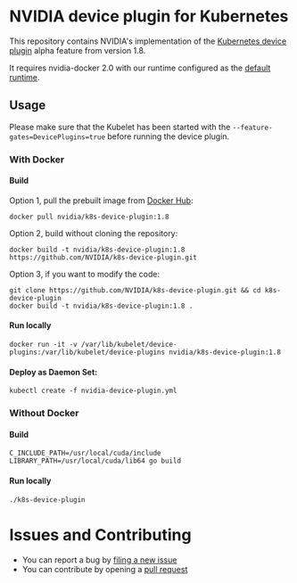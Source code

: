 # NVIDIA device plugin for Kubernetes

This repository contains NVIDIA's implementation of the [Kubernetes device plugin](https://github.com/kubernetes/community/blob/master/contributors/design-proposals/resource-management/device-plugin.md) alpha feature from version 1.8.

It requires nvidia-docker 2.0 with our runtime configured as the [default runtime](https://github.com/NVIDIA/nvidia-docker/wiki/Advanced-topics#default-runtime).

## Usage
Please make sure that the Kubelet has been started with the `--feature-gates=DevicePlugins=true`
before running the device plugin.

### With Docker

#### Build
Option 1, pull the prebuilt image from [Docker Hub](https://hub.docker.com/r/nvidia/k8s-device-plugin):
```
docker pull nvidia/k8s-device-plugin:1.8
```

Option 2, build without cloning the repository:
```
docker build -t nvidia/k8s-device-plugin:1.8 https://github.com/NVIDIA/k8s-device-plugin.git
```

Option 3, if you want to modify the code:
```
git clone https://github.com/NVIDIA/k8s-device-plugin.git && cd k8s-device-plugin
docker build -t nvidia/k8s-device-plugin:1.8 .
```

#### Run locally
```
docker run -it -v /var/lib/kubelet/device-plugins:/var/lib/kubelet/device-plugins nvidia/k8s-device-plugin:1.8
```

#### Deploy as Daemon Set:
```
kubectl create -f nvidia-device-plugin.yml
```

### Without Docker

#### Build
```shell
C_INCLUDE_PATH=/usr/local/cuda/include LIBRARY_PATH=/usr/local/cuda/lib64 go build
```

#### Run locally
```shell
./k8s-device-plugin
```

# Issues and Contributing

* You can report a bug by [filing a new issue](https://github.com/NVIDIA/k8s-device-plugin/issues/new)
* You can contribute by opening a [pull request](https://help.github.com/articles/using-pull-requests/)
